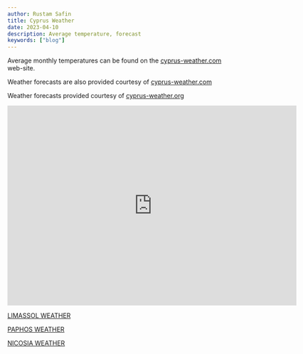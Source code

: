 ```yaml
---
author: Rustam Safin
title: Cyprus Weather
date: 2023-04-10
description: Average temperature, forecast
keywords: ["blog"]
---
```


Average monthly temperatures can be found on the [cyprus-weather.com](https://cyprus-weather.com) web-site.

Weather forecasts are also provided courtesy of [cyprus-weather.com](https://cyprus-weather.com)

Weather forecasts provided courtesy of [cyprus-weather.org](https://cyprus-weather.org)

<iframe width="650" height="450"
        src="https://embed.windy.com/embed2.html?lat=35.151&lon=33.272&detailLat=35.216&detailLon=33.387&width=650&height=450&zoom=8&level=surface&overlay=rain&product=ecmwf&menu=&message=&marker=&calendar=now&pressure=&type=map&location=coordinates&detail=&metricWind=default&metricTemp=default&radarRange=-1"
        frameborder="0"></iframe>

<a class="weatherwidget-io" href="https://forecast7.com/en/34d7133d02/limassol/" data-label_1="LIMASSOL" data-label_2="WEATHER" data-theme="original" >LIMASSOL WEATHER</a>
<script>
!function(d,s,id){var js,fjs=d.getElementsByTagName(s)[0];if(!d.getElementById(id)){js=d.createElement(s);js.id=id;js.src='https://weatherwidget.io/js/widget.min.js';fjs.parentNode.insertBefore(js,fjs);}}(document,'script','weatherwidget-io-js');
</script>

<a class="weatherwidget-io" href="https://forecast7.com/en/34d7732d43/paphos/" data-label_1="PAPHOS" data-label_2="WEATHER" data-theme="original" >PAPHOS WEATHER</a>
<script>
!function(d,s,id){var js,fjs=d.getElementsByTagName(s)[0];if(!d.getElementById(id)){js=d.createElement(s);js.id=id;js.src='https://weatherwidget.io/js/widget.min.js';fjs.parentNode.insertBefore(js,fjs);}}(document,'script','weatherwidget-io-js');
</script>

<a class="weatherwidget-io" href="https://forecast7.com/en/35d1933d38/nicosia/" data-label_1="NICOSIA" data-label_2="WEATHER" data-theme="original" >NICOSIA WEATHER</a>
<script>
!function(d,s,id){var js,fjs=d.getElementsByTagName(s)[0];if(!d.getElementById(id)){js=d.createElement(s);js.id=id;js.src='https://weatherwidget.io/js/widget.min.js';fjs.parentNode.insertBefore(js,fjs);}}(document,'script','weatherwidget-io-js');
</script>